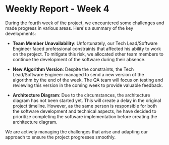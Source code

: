 
<h1>Weekly Report - Week 4</h1>

During the fourth week of the project, we encountered some challenges and made progress in various areas. Here's a summary of the key developments:

- **Team Member Unavailability**: Unfortunately, our Tech Lead/Software Engineer faced professional constraints that affected his ability to work on the project. To mitigate this risk, we allocated other team members to continue the development of the software during their absence.

- **New Algorithm Version**: Despite the constraints, the Tech Lead/Software Engineer managed to send a new version of the algorithm by the end of the week. The QA team will focus on testing and reviewing this version in the coming week to provide valuable feedback.

- **Architecture Diagram**: Due to the circumstances, the architecture diagram has not been started yet. This will create a delay in the original project timeline. However, as the same person is responsible for both the software development and technical aspects, he have decided to prioritize completing the software implementation before creating the architecture diagram.

We are actively managing the challenges that arise and adapting our approach to ensure the project progresses smoothly.